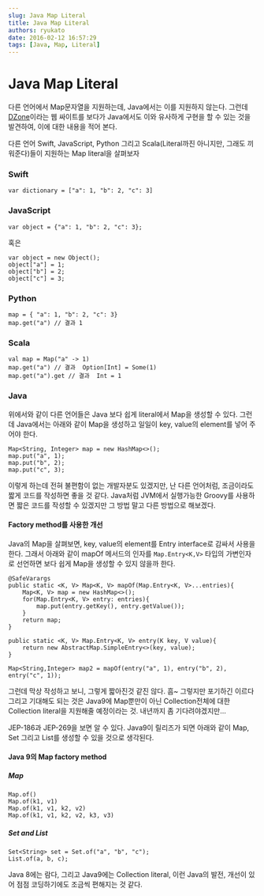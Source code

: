 ```yaml
---
slug: Java Map Literal
title: Java Map Literal
authors: ryukato
date: 2016-02-12 16:57:29
tags: [Java, Map, Literal]
---
```


<!-- truncate -->

# Java Map Literal
다른 언어에서 Map문자열을 지원하는데, Java에서는 이를 지원하지 않는다. 그런데 [DZone](https://dzone.com/articles/using-factory-methods-to-simulate-map-literals-in)이라는 웹 싸이트를 보다가 Java에서도 이와 유사하게 구현을 할 수 있는 것을 발견하여, 이에 대한 내용을 적어 본다.

다른 언어 Swift, JavaScript, Python 그리고 Scala(Literal까진 아니지만, 그래도 끼워준다)들이 지원하는 Map literal을 살펴보자

### Swift

```
var dictionary = ["a": 1, "b": 2, "c": 3]
```

### JavaScript

```
var object = {"a": 1, "b": 2, "c": 3};
```
혹은

```
var object = new Object();
object["a"] = 1;
object["b"] = 2;
object["c"] = 3;
```

### Python

```
map = { "a": 1, "b": 2, "c": 3}
map.get("a") // 결과 1
```

### Scala

```
val map = Map("a" -> 1)
map.get("a") // 결과  Option[Int] = Some(1)
map.get("a").get // 결과  Int = 1
```

### Java
위에서와 같이 다른 언어들은 Java 보다 쉽게 literal에서 Map을 생성할 수 있다. 그런데 Java에서는 아래와 같이 Map을 생성하고 일일이 key, value의 element를 넣어 주어야 한다.

```
Map<String, Integer> map = new HashMap<>();
map.put("a", 1);
map.put("b", 2);
map.put("c", 3);
```

이렇게 하는데 전혀 불편함이 없는 개발자분도 있겠지만, 난 다른 언어처럼, 조금이라도 짧게 코드를 작성하면 좋을 것 같다. Java처럼 JVM에서 실행가능한 Groovy를 사용하면 짧은 코드를 작성할 수 있겠지만 그 방법 말고 다른 방법으로 해보겠다.

#### Factory method를 사용한 개선
Java의 Map을 살펴보면, key, value의 element를 Entry interface로 감싸서 사용을 한다. 그래서 아래와 같이 mapOf 메서드의 인자를 `Map.Entry<K,V>` 타입의 가변인자로 선언하면 보다 쉽게 Map을 생성할 수 있지 않을까 한다.

```
@SafeVarargs
public static <K, V> Map<K, V> mapOf(Map.Entry<K, V>...entries){
    Map<K, V> map = new HashMap<>();
    for(Map.Entry<K, V> entry: entries){
        map.put(entry.getKey(), entry.getValue());
    }
    return map;
}

public static <K, V> Map.Entry<K, V> entry(K key, V value){
    return new AbstractMap.SimpleEntry<>(key, value);
}

Map<String,Integer> map2 = mapOf(entry("a", 1), entry("b", 2), entry("c", 1));
```

그런데 막상 작성하고 보니, 그렇게 짧아진것 같진 않다. 흠~
그렇지만 포기하긴 이르다 그리고 기대해도 되는 것은 Java9에 Map뿐만이 아닌 Collection전체에 대한 Collection literal을 지원해줄 예정이라는 것. 내년까지 좀 기다려야겠지만…

JEP-186과 JEP-269을 보면 알 수 있다.
Java9이 릴리즈가 되면 아래와 같이 Map, Set 그리고 List를 생성할 수 있을 것으로 생각된다.

#### Java 9의 Map factory method

##### Map

```
Map.of()
Map.of(k1, v1)
Map.of(k1, v1, k2, v2)
Map.of(k1, v1, k2, v2, k3, v3)
```

##### Set and List

```
Set<String> set = Set.of("a", "b", "c");
List.of(a, b, c);
```

Java 8에는 람다, 그리고 Java9에는 Collection literal, 이런 Java의 발전, 개선이 있어 점점 코딩하기에도 조금씩 편해지는 것 같다.
